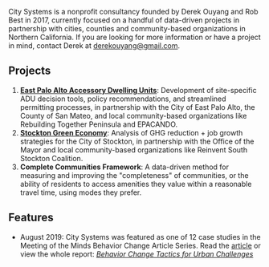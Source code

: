 City Systems is a nonprofit consultancy founded by Derek Ouyang and Rob Best in 2017, currently focused on a handful of data-driven projects in partnership with cities, counties and community-based organizations in Northern California. If you are looking for more information or have a project in mind, contact Derek at derekouyang@gmail.com.

## Projects

1. **[East Palo Alto Accessory Dwelling Units](https://citysystems.shinyapps.io/epa_dashboard/)**: Development of site-specific ADU decision tools, policy recommendations, and streamlined permitting processes, in partnership with the City of East Palo Alto, the County of San Mateo, and local community-based organizations like Rebuilding Together Peninsula and EPACANDO.
2. **[Stockton Green Economy](stockton-greeneconomy/introduction)**: Analysis of GHG reduction + job growth strategies for the City of Stockton, in partnership with the Office of the Mayor and local community-based organizations like Reinvent South Stockton Coalition.
3. **Complete Communities Framework**: A data-driven method for measuring and improving the "completeness" of communities, or the ability of residents to access amenities they value within a reasonable travel time, using modes they prefer.

## Features

- August 2019: City Systems was featured as one of 12 case studies in the Meeting of the Minds Behavior Change Article Series. Read the [article](https://meetingoftheminds.org/behavior-change-case-study-city-systems-affordable-housing-31162) or view the whole report: *[Behavior Change Tactics for Urban Challenges](https://meetingoftheminds.org/behavior-change-report)*
